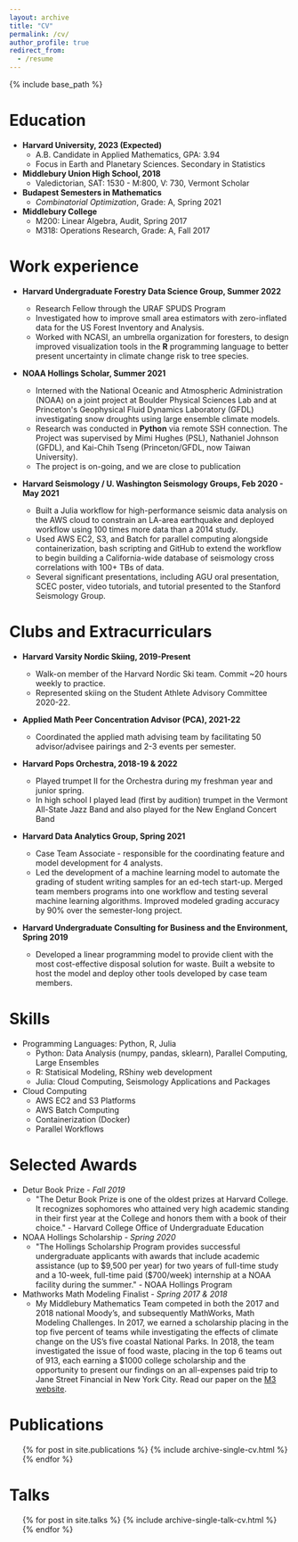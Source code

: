 ```yaml
---
layout: archive
title: "CV"
permalink: /cv/
author_profile: true
redirect_from:
  - /resume
---
```


{% include base_path %}

Education
======
* **Harvard University, 2023 (Expected)**
  * A.B. Candidate in Applied Mathematics, GPA: 3.94
  * Focus in Earth and Planetary Sciences. Secondary in Statistics
* **Middlebury Union High School, 2018**
  * Valedictorian, SAT: 1530 - M:800, V: 730, Vermont Scholar
* **Budapest Semesters in Mathematics**
  * *Combinatorial Optimization*, Grade: A, Spring 2021
* **Middlebury College**
  * M200: Linear Algebra, Audit, Spring 2017
  * M318: Operations Research, Grade: A, Fall 2017


Work experience
======
* **Harvard Undergraduate Forestry Data Science Group, Summer 2022**
  * Research Fellow through the URAF SPUDS Program
  * Investigated how to improve small area estimators with zero-inflated data for the US Forest Inventory and Analysis.
  * Worked with NCASI, an umbrella organization for foresters, to design improved visualization tools in the **R** programming language to better present uncertainty in climate change risk to tree species.


* **NOAA Hollings Scholar, Summer 2021**
  * Interned with the National Oceanic and Atmospheric Administration (NOAA) on a joint project at Boulder Physical Sciences Lab and at Princeton's Geophysical Fluid Dynamics Laboratory (GFDL) investigating snow droughts using large ensemble climate models. 
  * Research was conducted in **Python** via remote SSH connection. The Project was supervised by Mimi Hughes (PSL), Nathaniel Johnson (GFDL), and Kai-Chih Tseng (Princeton/GFDL, now Taiwan University).
  * The project is on-going, and we are close to publication

* **Harvard Seismology / U. Washington Seismology Groups, Feb 2020 - May 2021**
  * Built a Julia workflow for high-performance seismic data analysis on the AWS cloud to constrain an LA-area earthquake and deployed workflow using 100 times more data than a 2014 study. 
  * Used AWS EC2, S3, and Batch for parallel computing alongside containerization, bash scripting and GitHub to extend the workflow to begin building a California-wide database of seismology cross correlations with 100+ TBs of data.
  * Several significant presentations, including AGU oral presentation, SCEC poster, video tutorials, and tutorial presented to the Stanford Seismology Group. 

Clubs and Extracurriculars
=====
* **Harvard Varsity Nordic Skiing, 2019-Present**
  * Walk-on member of the Harvard Nordic Ski team. Commit ~20 hours weekly to practice. 
  * Represented skiing on the Student Athlete Advisory Committee 2020-22.

* **Applied Math Peer Concentration Advisor (PCA), 2021-22**
  * Coordinated the applied math advising team by facilitating 50 advisor/advisee pairings and 2-3 events per semester. 

* **Harvard Pops Orchestra, 2018-19 & 2022**
  * Played trumpet II for the Orchestra during my freshman year and junior spring.
  * In high school I played lead (first by audition) trumpet in the Vermont All-State Jazz Band and also played for the New England Concert Band

* **Harvard Data Analytics Group, Spring 2021**
  * Case Team Associate - responsible for the coordinating feature and model development for 4 analysts. 
  * Led the development of a machine learning model to automate the grading of student writing samples for an ed-tech start-up. Merged team members programs into one workflow and testing several machine learning algorithms. Improved modeled grading accuracy by 90% over the semester-long project.

* **Harvard Undergraduate Consulting for Business and the Environment, Spring 2019**
  * Developed a linear programming model to provide client with the most cost-effective disposal solution for waste. Built a website to host the model and deploy other tools developed by case team members.


Skills
======
* Programming Languages: Python, R, Julia
  * Python: Data Analysis (numpy, pandas, sklearn), Parallel Computing, Large Ensembles
  * R: Statisical Modeling, RShiny web development
  * Julia: Cloud Computing, Seismology Applications and Packages
* Cloud Computing
  * AWS EC2 and S3 Platforms
  * AWS Batch Computing
  * Containerization (Docker)
  * Parallel Workflows


Selected Awards
======
* Detur Book Prize - *Fall 2019*
  * "The Detur Book Prize is one of the oldest prizes at Harvard College. It recognizes sophomores who attained very high academic standing in their first year at the College and honors them with a book of their choice." - Harvard College Office of Undergraduate Education
* NOAA Hollings Scholarship - *Spring 2020*
  * "The Hollings Scholarship Program provides successful undergraduate applicants with awards that include academic assistance (up to \$9,500 per year) for two years of full-time study and a 10-week, full-time paid (\$700/week) internship at a NOAA facility during the summer." - NOAA Hollings Program
* Mathworks Math Modeling Finalist - *Spring 2017 & 2018*
  * My Middlebury Mathematics Team competed in both the 2017 and 2018 national Moody’s, and subsequently MathWorks, Math Modeling Challenges. In 2017, we earned a scholarship placing in the top five percent of teams while investigating the effects of climate change on the US’s five coastal National Parks. In 2018, the team investigated the issue of food waste, placing in the top 6 teams out of 913, each earning a $1000 college scholarship and the opportunity to present our findings on an all-expenses paid trip to Jane Street Financial in New York City. Read our paper on the [M3 website](https://m3challenge.siam.org/sites/default/files/uploads/Team10278_Middlebury%20Union%20High%20School.pdf).

Publications
======
  <ul>{% for post in site.publications %}
    {% include archive-single-cv.html %}
  {% endfor %}</ul>
  
Talks
======
  <ul>{% for post in site.talks %}
    {% include archive-single-talk-cv.html %}
  {% endfor %}</ul>
  
<!-- Teaching
======
  <ul>{% for post in site.teaching %}
    {% include archive-single-cv.html %}
  {% endfor %}</ul>
   -->

